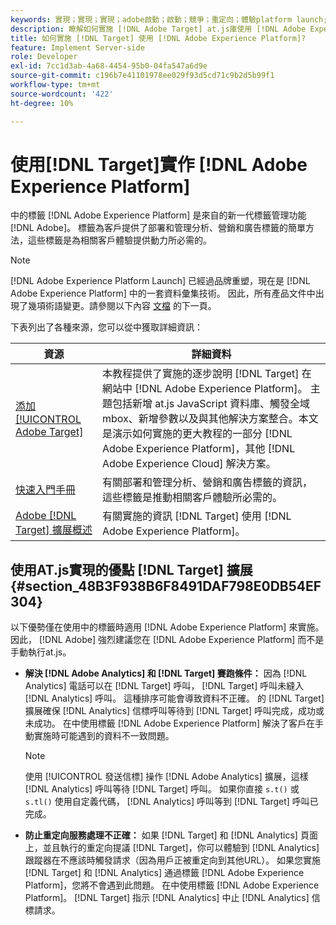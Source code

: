 ```yaml
---
keywords: 實現；實現；實現；adobe啟動；啟動；競爭；重定向；體驗platform launch;platform launch；標籤；adobe平台
description: 瞭解如何實施 [!DNL Adobe Target] at.js庫使用 [!DNL Adobe Experience Platform]，實現的首選方法 [!DNL Target]。
title: 如何實施 [!DNL Target] 使用 [!DNL Adobe Experience Platform]?
feature: Implement Server-side
role: Developer
exl-id: 7cc1d3ab-4a68-4454-95b0-04fa547a6d9e
source-git-commit: c196b7e41101978ee029f93d5cd71c9b2d5b99f1
workflow-type: tm+mt
source-wordcount: '422'
ht-degree: 10%

---
```


# 使用[!DNL Target]實作 [!DNL Adobe Experience Platform]

中的標籤 [!DNL Adobe Experience Platform] 是來自的新一代標籤管理功能 [!DNL Adobe]。 標籤為客戶提供了部署和管理分析、營銷和廣告標籤的簡單方法，這些標籤是為相關客戶體驗提供動力所必需的。

>[!NOTE]
>
>[!DNL Adobe Experience Platform Launch] 已經過品牌重塑，現在是 [!DNL Adobe Experience Platform] 中的一套資料彙集技術。 因此，所有產品文件中出現了幾項術語變更。請參閱以下內容 [文檔](https://experienceleague.adobe.com/docs/experience-platform/tags/term-updates.html?lang=en) 的下一頁。

下表列出了各種來源，您可以從中獲取詳細資訊：

| 資源 | 詳細資料 |
|--- |--- |
| [添加 [!UICONTROL Adobe Target]](https://experienceleague.adobe.com/docs/launch-learn/implementing-in-websites-with-launch/implement-solutions/target.html#implement-solutions) | 本教程提供了實施的逐步說明 [!DNL Target] 在網站中 [!DNL Adobe Experience Platform]。 主題包括新增 at.js JavaScript 資料庫、觸發全域 mbox、新增參數以及與其他解決方案整合。本文是演示如何實施的更大教程的一部分 [!DNL Adobe Experience Platform]，其他 [!DNL Adobe Experience Cloud] 解決方案。 |
| [快速入門手冊](https://experienceleague.adobe.com/docs/experience-platform/tags/get-started/quick-start.html) | 有關部署和管理分析、營銷和廣告標籤的資訊，這些標籤是推動相關客戶體驗所必需的。 |
| [Adobe [!DNL Target] 擴展概述](https://experienceleague.adobe.com/docs/experience-platform/tags/extensions/adobe/target/overview.html) | 有關實施的資訊 [!DNL Target] 使用 [!DNL Adobe Experience Platform]。 |

## 使用AT.js實現的優點 [!DNL Target] 擴展 {#section_48B3F938B6F8491DAF798E0DB54EF304}

以下優勢僅在使用中的標籤時適用 [!DNL Adobe Experience Platform] 來實施。 因此， [!DNL Adobe] 強烈建議您在 [!DNL Adobe Experience Platform] 而不是手動執行at.js。

* **解決 [!DNL Adobe Analytics] 和 [!DNL Target] 賽跑條件：** 因為 [!DNL Analytics] 電話可以在 [!DNL Target] 呼叫， [!DNL Target] 呼叫未縫入 [!DNL Analytics] 呼叫。 這種排序可能會導致資料不正確。 的 [!DNL Target] 擴展確保 [!DNL Analytics] 信標呼叫等待到 [!DNL Target] 呼叫完成，成功或未成功。 在中使用標籤 [!DNL Adobe Experience Platform] 解決了客戶在手動實施時可能遇到的資料不一致問題。

   >[!NOTE]
   >
   >使用 [!UICONTROL 發送信標] 操作 [!DNL Adobe Analytics] 擴展，這樣 [!DNL Analytics] 呼叫等待 [!DNL Target] 呼叫。 如果你直接 `s.t()` 或 `s.tl()` 使用自定義代碼， [!DNL Analytics] 呼叫等到 [!DNL Target] 呼叫已完成。

* **防止重定向服務處理不正確：** 如果 [!DNL Target] 和 [!DNL Analytics] 頁面上，並且執行的重定向提議 [!DNL Target]，你可以體驗到 [!DNL Analytics] 跟蹤器在不應該時觸發請求（因為用戶正被重定向到其他URL）。 如果您實施 [!DNL Target] 和 [!DNL Analytics] 通過標籤 [!DNL Adobe Experience Platform]，您將不會遇到此問題。 在中使用標籤 [!DNL Adobe Experience Platform]。 [!DNL Target] 指示 [!DNL Analytics] 中止 [!DNL Analytics] 信標請求。
